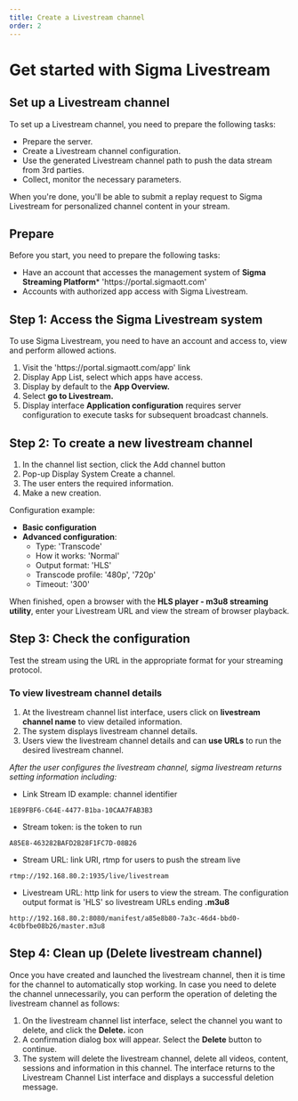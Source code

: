 ```yaml
---
title: Create a Livestream channel
order: 2
---
```


# Get started with Sigma Livestream

## Set up a Livestream channel

To set up a Livestream channel, you need to prepare the following tasks:

- Prepare the server.
- Create a Livestream channel configuration.
- Use the generated Livestream channel path to push the data stream from 3rd parties.
- Collect, monitor the necessary parameters.

When you're done, you'll be able to submit a replay request to Sigma Livestream for personalized channel content in your stream.

## Prepare

Before you start, you need to prepare the following tasks:

- Have an account that accesses the management system of **Sigma Streaming Platform**\* 'https\://portal.sigmaott.com'
- Accounts with authorized app access with Sigma Livestream.

## Step 1: Access the Sigma Livestream system

To use Sigma Livestream, you need to have an account and access to, view and perform allowed actions.

1. Visit the 'https\://portal.sigmaott.com/app' link
2. Display App List, select which apps have access.
3. Display by default to the **App Overview.**
4. Select **go to Livestream.**
5. Display interface **Application configuration** requires server configuration to execute tasks for subsequent broadcast channels.

## Step 2: To create a new livestream channel

1. In the channel list section, click the Add channel button
2. Pop-up Display System Create a channel.
3. The user enters the required information.
4. Make a new creation.

Configuration example:

- **Basic configuration**
- **Advanced configuration**:
  - Type: 'Transcode'
  - How it works: 'Normal'
  - Output format: 'HLS'
  - Transcode profile: '480p', '720p'
  - Timeout: '300'

When finished, open a browser with the **HLS player - m3u8 streaming utility**, enter your Livestream URL and view the stream of browser playback.

## Step 3: Check the configuration

Test the stream using the URL in the appropriate format for your streaming protocol.

### To view livestream channel details

1. At the livestream channel list interface, users click on **livestream channel name** to view detailed information.
2. The system displays livestream channel details.
3. Users view the livestream channel details and can **use URLs** to run the desired livestream channel.

_After the user configures the livestream channel, sigma livestream returns setting information including:_

- Link Stream ID example: channel identifier

```
1E89FBF6-C64E-4477-B1ba-10CAA7FAB3B3
```

- Stream token: is the token to run

```
A85E8-463282BAFD2B28F1FC7D-08B26
```

- Stream URL: link URI, rtmp for users to push the stream live

```
rtmp://192.168.80.2:1935/live/livestream
```

- Livestream URL: http link for users to view the stream. The configuration output format is 'HLS' so livestream URLs ending **.m3u8**

```
http://192.168.80.2:8080/manifest/a85e8b80-7a3c-46d4-bbd0-4c0bfbe08b26/master.m3u8
```

## Step 4: Clean up (Delete livestream channel)

Once you have created and launched the livestream channel, then it is time for the channel to automatically stop working. In case you need to delete the channel unnecessarily, you can perform the operation of deleting the livestream channel as follows:

1. On the livestream channel list interface, select the channel you want to delete, and click the **Delete.** icon
2. A confirmation dialog box will appear. Select the **Delete** button to continue.
3. The system will delete the livestream channel, delete all videos, content, sessions and information in this channel. The interface returns to the Livestream Channel List interface and displays a successful deletion message.
